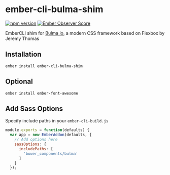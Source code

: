 # ember-cli-bulma-shim

[![npm version](https://badge.fury.io/js/ember-cli-bulma-shim.svg)](https://www.npmjs.com/package/ember-cli-bulma-shim)
[![Ember Observer Score](http://emberobserver.com/badges/ember-cli-bulma-shim.svg)](http://emberobserver.com/addons/ember-cli-bulma-shim)


EmberCLI shim for [Bulma.io](http://bulma.io), a modern CSS framework based on Flexbox by Jeremy Thomas

## Installation

```shell
ember install ember-cli-bulma-shim
```

## Optional

```shell
ember install ember-font-awesome
```

## Add Sass Options

Specify include paths in your `ember-cli-build.js`

```javascript
module.exports = function(defaults) {
  var app = new EmberAddon(defaults, {
    // Add options here
    sassOptions: {
      includePaths: [
        'bower_components/bulma'
      ]
    }
  });
```
